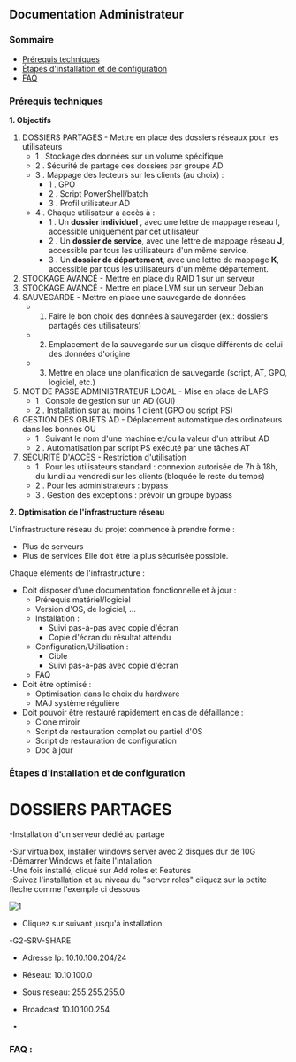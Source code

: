 ## Documentation Administrateur

### Sommaire
- [Prérequis techniques]()
- [Étapes d'installation et de configuration]()
- [FAQ]()

### Prérequis techniques

**1. Objectifs**

1. DOSSIERS PARTAGES - Mettre en place des dossiers réseaux pour les utilisateurs
	- 1 . Stockage des données sur un volume spécifique
	- 2 . Sécurité de partage des dossiers par groupe AD
	- 3 . Mappage des lecteurs sur les clients (au choix) :
		- 1 . GPO
		- 2 . Script PowerShell/batch
		- 3 . Profil utilisateur AD
	- 4 . Chaque utilisateur a accès à :
		- 1 . Un **dossier individuel** , avec une lettre de mappage réseau **I**, accessible uniquement par cet utilisateur
		- 2 . Un **dossier de service**, avec une lettre de mappage réseau **J**, accessible par tous les utilisateurs d'un même service.
		- 3 . Un **dossier de département**, avec une lettre de mappage **K**, accessible par tous les utilisateurs d'un même département.
2. STOCKAGE AVANCÉ - Mettre en place du RAID 1 sur un serveur
3. STOCKAGE AVANCÉ - Mettre en place LVM sur un serveur Debian
4. SAUVEGARDE - Mettre en place une sauvegarde de données
	- 1. Faire le bon choix des données à sauvegarder (ex.: dossiers partagés des utilisateurs)
	- 2. Emplacement de la sauvegarde sur un disque différents de celui des données d'origine
	- 3. Mettre en place une planification de sauvegarde (script, AT, GPO, logiciel, etc.)
5. MOT DE PASSE ADMINISTRATEUR LOCAL - Mise en place de LAPS
	- 1 . Console de gestion sur un AD (GUI)
	- 2 . Installation sur au moins 1 client (GPO ou script PS)
6. GESTION DES OBJETS AD - Déplacement automatique des ordinateurs dans les bonnes OU
	- 1 . Suivant le nom d'une machine et/ou la valeur d'un attribut AD
	- 2 . Automatisation par script PS exécuté par une tâches AT
7. SÉCURITÉ D'ACCÈS - Restriction d'utilisation
	- 1 . Pour les utilisateurs standard : connexion autorisée de 7h à 18h, du lundi au vendredi sur les clients (bloquée le reste du temps)
	- 2 . Pour les administrateurs : bypass
	- 3 . Gestion des exceptions : prévoir un groupe bypass

**2. Optimisation de l'infrastructure réseau**

L'infrastructure réseau du projet commence à prendre forme :
- Plus de serveurs
- Plus de services
Elle doit être la plus sécurisée possible.

Chaque éléments de l'infrastructure :
- Doit disposer d'une documentation fonctionnelle et à jour :
	- Prérequis matériel/logiciel
	- Version d'OS, de logiciel, ...
	- Installation :
		- Suivi pas-à-pas avec copie d'écran
		- Copie d'écran du résultat attendu
	- Configuration/Utilisation :
		- Cible
		- Suivi pas-à-pas avec copie d'écran
	- FAQ
- Doit être optimisé :
	- Optimisation dans le choix du hardware
	- MAJ système régulière
- Doit pouvoir être restauré rapidement en cas de défaillance :
	- Clone miroir
	- Script de restauration complet ou partiel d'OS
	- Script de restauration de configuration
	- Doc à jour


### Étapes d'installation et de configuration

 # DOSSIERS PARTAGES  

 -Installation d'un serveur dédié au partage  

 -Sur virtualbox, installer windows server avec 2 disques dur de 10G  
 -Démarrer Windows et faite l'intallation  
 -Une fois installé, cliqué sur Add roles et Features  
 -Suivez l'installation et au niveau du "server roles" cliquez sur la petite fleche comme l'exemple ci dessous  

 ![1](https://github.com/user-attachments/assets/92b20883-95ef-4da7-95e6-76fbc64f976e)  
 - Cliquez sur suivant jusqu'à installation.


 -G2-SRV-SHARE

 - Adresse Ip:    10.10.100.204/24  
 - Réseau:        10.10.100.0  
 - Sous reseau:   255.255.255.0
 - Broadcast      10.10.100.254

 - 


### FAQ :
